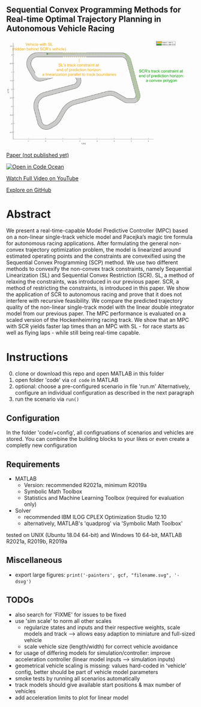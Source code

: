 Sequential Convex Programming Methods for Real-time Optimal Trajectory Planning in Autonomous Vehicle Racing
---

![GIF showing SCR and SL](https://raw.githubusercontent.com/embedded-software-laboratory/sequential-convex-programming/master/animation_SCR_vs_SL.gif)

[Paper (not published yet)]()

[![Open in Code Ocean](https://codeocean.com/codeocean-assets/badge/open-in-code-ocean.svg)](https://codeocean.com/capsule/6818033/tree)

[Watch Full Video on YouTube](https://youtu.be/21iETsolCNQ)
 
[Explore on GitHub](https://github.com/embedded-software-laboratory/sequential-convex-programming)
 
# Abstract
We present a real-time-capable Model Predictive Controller (MPC)
based on a non-linear single-track vehicle model and Pacejka’s
magic tire formula for autonomous racing applications. After 
formulating the general non-convex trajectory optimization 
problem, the model is linearized around estimated operating 
points and the constraints are convexified using the Sequential
Convex Programming (SCP) method. We use two different methods
to convexify the non-convex track constraints, namely Sequential
Linearization (SL) and Sequential Convex Restriction (SCR).
SL, a method of relaxing the constraints, was introduced in our
previous paper. SCR, a method of restricting the constraints,
is introduced in this paper. We show the application of SCR to
autonomous racing and prove that it does not interfere with
recursive feasibility. We compare the predicted trajectory
quality of the non-linear single-track model with the linear
double integrator model from our previous paper. The MPC
performance is evaluated on a scaled version of the Hockenheimring
racing track. We show that an MPC with SCR yields faster lap times
than an MPC with SL - for race starts as well as flying laps -
while still being real-time capable.
 
# Instructions
0. clone or download this repo and open MATLAB in this folder
1. open folder 'code' via ```cd code``` in MATLAB
2. optional: choose a pre-configured scenario in file 'run.m'
    Alternatively, configure an individual configuration as described in
    the next paragraph
2. run the scenario via ```run()```

## Configuration
In the folder 'code/+config', all configruations of scenarios and vehicles
are stored. You can combine the building blocks to your likes or even
create a completly new configuration
 
## Requirements
- MATLAB 
    - Version: recommended R2021a, minimum R2019a
    - Symbolic Math Toolbox
    - Statistics and Machine Learning Toolbox (required for evaluation only)
- Solver
    - recommended IBM ILOG CPLEX Optimization Studio 12.10
    - alternatively, MATLAB's 'quadprog' via 'Symbolic Math Toolbox'
 
tested on UNIX (Ubuntu 18.04 64-bit) and Windows 10 64-bit, MATLAB
R2021a, R2019b, R2019a
 
## Miscellaneous
- export large figures:
```print('-painters', gcf, "filename.svg", '-dsvg')```
 
## TODOs
- also search for 'FIXME' for issues to be fixed
- use 'sim scale' to norm all other scales
    - regularize states and inputs and their respective weights, scale models and track --> allows easy adaption to miniature and full-sized vehicle
    - scale vehicle size (length/width) for correct vehicle avoidance
- for usage of differing models for simulation/controller: improve acceleration controller (linear model inputs --> simulation inputs)
- geometrical vehicle scaling is missing: values hard-coded in 'vehicle' config, better should be part of vehicle model parameters
- smoke tests by running all scenarios automatically
- track models should give available start positions & max number of vehicles
- add acceleration limits to plot for linear model